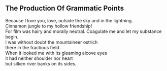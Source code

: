 The Production Of Grammatic Points
----------------------------------
Because I love you, love, outside the sky and in the lightning.  
Cinnamon jungle to my hollow friendship!  
For film was hairy and morally neutral. Coagulate me and let my substance begin.  
I was without doubt the mountaineer ostrich  
there in the fractious field.  
When it looked me with its gleaming alcove eyes  
it had neither shoulder nor heart  
but silken river banks on its sides.  
